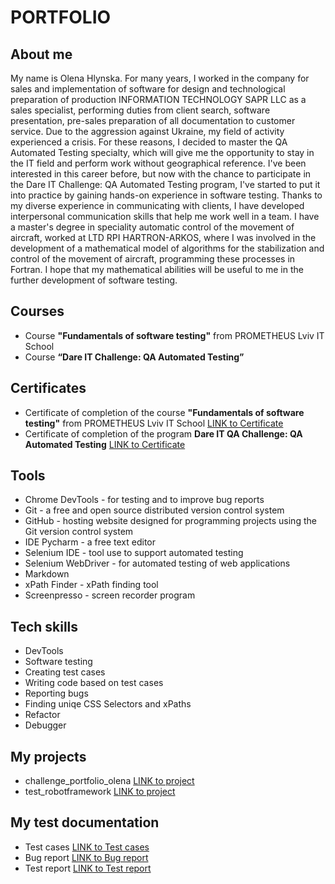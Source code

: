 # PORTFOLIO
## About me
My name is Olena Hlynska. For many years, I worked in the company for sales and implementation of software for design and technological preparation of production INFORMATION TECHNOLOGY SAPR LLC as a sales specialist, performing duties from client search, software presentation, pre-sales preparation of all documentation to customer service. Due to the aggression against Ukraine, my field of activity experienced a crisis. For these reasons, I decided to master the QA Automated Testing specialty, which will give me the opportunity to stay in the IT field and perform work without geographical reference. I've been interested in this career before, but now with the chance to participate in the Dare IT Challenge: QA Automated Testing program, I've started to put it into practice by gaining hands-on experience in software testing. Thanks to my diverse experience in communicating with clients, I have developed interpersonal communication skills that help me work well in a team. I have a master's degree in speciality  automatic control of the movement of aircraft, worked at LTD RPI HARTRON-ARKOS, where I was involved in the development of a mathematical model of algorithms for the stabilization and control of the movement of aircraft, programming these processes in Fortran. I hope that my mathematical abilities will be useful to me in the further development of software testing.
## Courses
* Course **"Fundamentals of software testing"** from PROMETHEUS Lviv IT School
* Course **“Dare IT Challenge: QA Automated Testing”**
## Certificates
* Сertificate of completion of the course **"Fundamentals of software testing"** from PROMETHEUS Lviv IT School [LINK to Сertificate](https://drive.google.com/file/d/1UkHNTPW9qHhF1FJDaKpPwupjxOSXtq47/view?usp=sharing) 
* Сertificate of completion of the program **Dare IT QA Challenge: QA Automated Testing** [LINK to Сertificate](https://drive.google.com/file/d/1USdu3Ij2z7cxvCvEoyUQEvC4SdjUjMX3/view?usp=sharing)
## Tools
* Chrome DevTools - for testing and to improve bug reports
* Git - a free and open source distributed version control system
* GitHub - hosting website designed for programming projects using the Git version control system
* IDE Pycharm - a free text editor
* Selenium IDE - tool use to support automated testing
* Selenium WebDriver - for automated testing of web applications
* Markdown
* xPath Finder - xPath finding tool
* Screenpresso - screen recorder program
## Tech skills
* DevTools
* Software testing
* Creating test cases
* Writing code based on test cases
* Reporting bugs
* Finding uniqe CSS Selectors and xPaths
* Refactor
* Debugger
## My projects
* challenge_portfolio_olena [LINK to project](https://github.com/OlenaHl/challenge_portfolio_olena) 
* test_robotframework [LINK to project](https://github.com/OlenaHl/test_robotframework)
## My test documentation
* Test cases [LINK to Test cases](https://docs.google.com/spreadsheets/d/1nVIfzKVxBAUNuL7g-RyEg6Z-UX05nxhW/edit?usp=sharing&ouid=109731546458643607973&rtpof=true&sd=true) 
* Bug report [LINK to Bug report](https://drive.google.com/file/d/1MhJNOuCTMHeGxB-tz3gQ45KfVxvsCpbg/view?usp=sharing)
* Test report [LINK to Test report](https://drive.google.com/file/d/1shF9l_aaS3xxeXS2wpFZil2z1FrOaBsc/view?usp=sharing) 

